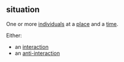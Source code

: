 ## situation

One or more [individuals](individual.md) at a [place](place.md) and a [time](time.md).  

Either:
- an [interaction](interaction.md)
- an [anti-interaction](anti_interaction.md)
